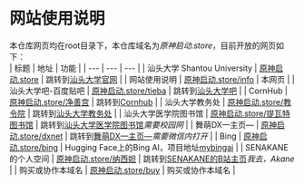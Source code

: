 # 网站使用说明
本仓库网页均在root目录下，本仓库域名为*原神启动.store*，目前开放的网页如下：</br>
| 标题 | 地址 | 功能 |
| --- | --- | --- |
| 汕头大学 Shantou University | [原神启动.store](https://原神启动.store) | 跳转到[汕头大学官网](https://www.stu.edu.cn) |
| 网站使用说明 | [原神启动.store/info](https://原神启动.store/info) | 本网页 |
| 汕头大学吧-百度贴吧 | [原神启动.store/tieba](https://原神启动.store/tieba) | 跳转到[汕头大学吧](https://tieba.baidu.com/f?kw=%E6%B1%95%E5%A4%B4%E5%A4%A7%E5%AD%A6) |
| CornHub | [原神启动.store/净善宫](https://原神启动.store/净善宫) | 跳转到[Cornhub](https://cornhub.website/) |
| 汕头大学教务处 | [原神启动.store/教令院](https://原神启动.store/教令院) | 跳转到[汕头大学教务处](https://jwc.stu.edu.cn/) |
| 汕头大学医学院图书馆 | [原神启动.store/提瓦特图书馆](https://原神启动.store/提瓦特图书馆) | 跳转到[汕头大学医学院图书馆](http://lib.med.stu.edu.cn/)*需要校园网* |
| 舞萌DX—主页— | [原神启动.store/dxnet](https://原神启动.store/dxnet) | 跳转到[舞萌DX—主页—](https://maimai.wahlap.com/maimai-mobile/home/)*需要微信内打开* |
| Bing | [原神启动.store/bing](https://原神启动.store/bing) | Hugging Face上的Bing AI，项目地址[mybingai](https://huggingface.co/spaces/Eternal973/mybingai) |
| SENAKANE的个人空间 | [原神启动.store/纳西妲](https://原神启动.store/纳西妲) | 跳转到[SENAKANE的B站主页](https://space.bilibili.com/2019010)*我去，Akane* |
| 购买或协作本域名 | [原神启动.store/buy](https://原神启动.store/buy) | 购买或协作本域名 |
